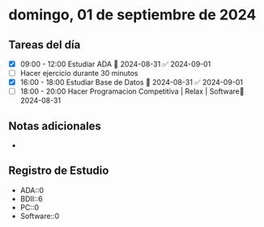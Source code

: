# domingo, 01 de septiembre de 2024

## Tareas del día
- [x] 09:00 - 12:00 Estudiar ADA 📅 2024-08-31 ✅ 2024-09-01
- [ ] Hacer ejercicio durante 30 minutos
- [x] 16:00 - 18:00 Estudiar Base de Datos 📅 2024-08-31 ✅ 2024-09-01
- [ ] 18:00 - 20:00 Hacer Programacion Competitiva | Relax | Software📅2024-08-31
## Notas adicionales
- 
## Registro de Estudio
- ADA::0
- BDII::6
- PC::0
- Software::0
